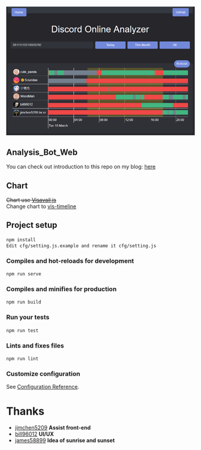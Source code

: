 
![image](repo_image/home.png)

## Analysis_Bot_Web
You can check out introduction to this repo on my blog: [here](https://blog.woodman.tw/2020/03/11/%E5%B0%88%E6%A1%88%E4%BB%8B%E7%B4%B9-Discord-Analysis-Bot/)  

## Chart
~~Chart use [Visavail.js](https://github.com/flrs/visavail#visavailjs---a-time-data-availability-chart)~~  
Change chart to [vis-timeline](https://github.com/visjs/vis-timeline)  

## Project setup
```
npm install
Edit cfg/setting.js.example and rename it cfg/setting.js
```

### Compiles and hot-reloads for development
```
npm run serve
```

### Compiles and minifies for production
```
npm run build
```

### Run your tests
```
npm run test
```

### Lints and fixes files
```
npm run lint
```

### Customize configuration
See [Configuration Reference](https://cli.vuejs.org/config/).

# Thanks
* [jimchen5209](https://jimchen5209.me) **Assist front-end**
* [bill96012](https://github.com/bill96012) **UI/UX**
* [james58899](https://github.com/james58899) **Idea of sunrise and sunset**
